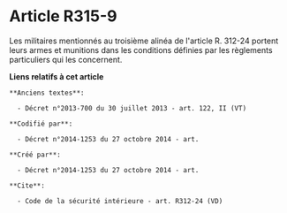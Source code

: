 # Article R315-9

Les militaires mentionnés au troisième alinéa de l'article R. 312-24 portent leurs armes et munitions dans les conditions
définies par les règlements particuliers qui les concernent.

**Liens relatifs à cet article**

	**Anciens textes**:

	  - Décret n°2013-700 du 30 juillet 2013 - art. 122, II (VT)

	**Codifié par**:

	  - Décret n°2014-1253 du 27 octobre 2014 - art.

	**Créé par**:

	  - Décret n°2014-1253 du 27 octobre 2014 - art.

	**Cite**:

	  - Code de la sécurité intérieure - art. R312-24 (VD)

